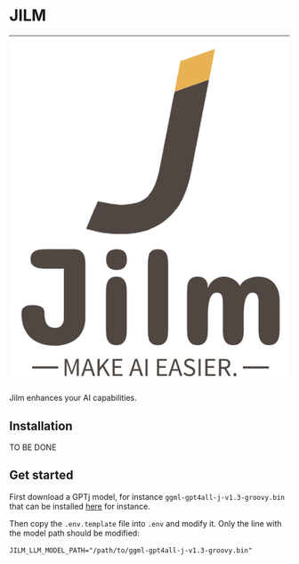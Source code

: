 # JILM

![JILM](images/jilm-logo.png)

Jilm enhances your AI capabilities.

## Installation

TO BE DONE

## Get started

First download a GPTj model, for instance `ggml-gpt4all-j-v1.3-groovy.bin` that can be installed [here](https://gpt4all.io/models/ggml-gpt4all-j-v1.3-groovy.bin) for instance.

Then copy the `.env.template` file into `.env` and modify it.
Only the line with the model path should be modified:

```
JILM_LLM_MODEL_PATH="/path/to/ggml-gpt4all-j-v1.3-groovy.bin"
```
